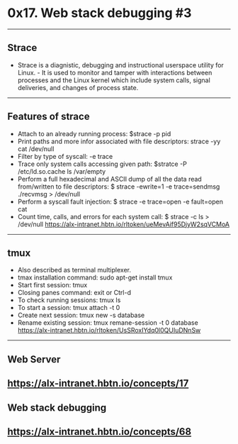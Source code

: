 # 0x17. Web stack debugging #3
---

## Strace
- Strace is a diagnistic, debugging and instructional userspace utility for Linux. - It is used to monitor and tamper with interactions between processes and the Linux kernel which include system calls, signal deliveries, and changes of process state.
---

## Features of strace
- Attach to an already running process: $strace -p pid
- Print paths and more infor associated with file descriptors: strace -yy cat /dev/null
- Filter by type of syscall: -e trace
- Trace only system calls accessing given path: $stratce -P /etc/ld.so.cache ls /var/empty
- Perform a full hexadecimal and ASCII dump of all the data read from/written to file descriptors: $ strace -ewrite=1 -e trace=sendmsg ./recvmsg > /dev/null
- Perform a syscall fault injection: $ strace -e trace=open -e fault=open cat
- Count time, calls, and errors for each system call: $ strace -c ls > /dev/null
<a>https://alx-intranet.hbtn.io/rltoken/ueMevAif95DjyW2sqVCMoA</a>
---

## tmux
- Also described as terminal multiplexer.
- tmax installation command: sudo apt-get install tmux
- Start first session: tmux
- Closing panes command: exit or Ctrl-d
- To check running sessions: tmux ls
- To start a session: tmux attach -t 0
- Create next session: tmux new -s database
- Rename existing session: tmux remane-session -t 0 database
<a>https://alx-intranet.hbtn.io/rltoken/UsSRoxIYdq0l0QUIuDNnSw</a>
---

## Web Server
<a>https://alx-intranet.hbtn.io/concepts/17</a>
---

## Web stack debugging
<a>https://alx-intranet.hbtn.io/concepts/68</a>
---
